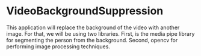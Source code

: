 # VideoBackgroundSuppression
This application will replace the background of the video with another image.
For that, we will be using two libraries. First, is the media pipe library for segmenting the person from the background.
Second, opencv for performing image processing techniques.

